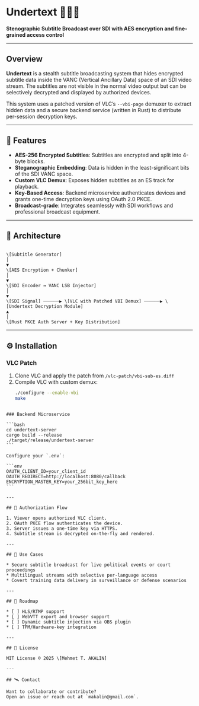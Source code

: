 # Undertext 🕵️‍♂️📼  
**Stenographic Subtitle Broadcast over SDI with AES encryption and fine-grained access control**

---

## Overview

**Undertext** is a stealth subtitle broadcasting system that hides encrypted subtitle data inside the VANC (Vertical Ancillary Data) space of an SDI video stream. The subtitles are not visible in the normal video output but can be selectively decrypted and displayed by authorized devices.

This system uses a patched version of VLC’s `--vbi-page` demuxer to extract hidden data and a secure backend service (written in Rust) to distribute per-session decryption keys.

---

## 🔐 Features

- **AES-256 Encrypted Subtitles**: Subtitles are encrypted and split into 4-byte blocks.
- **Steganographic Embedding**: Data is hidden in the least-significant bits of the SDI VANC space.
- **Custom VLC Demux**: Exposes hidden subtitles as an ES track for playback.
- **Key-Based Access**: Backend microservice authenticates devices and grants one-time decryption keys using OAuth 2.0 PKCE.
- **Broadcast-grade**: Integrates seamlessly with SDI workflows and professional broadcast equipment.

---

## 🧱 Architecture

```

\[Subtitle Generator]
│
▼
\[AES Encryption + Chunker]
│
▼
\[SDI Encoder ↔ VANC LSB Injector]
│
▼
\[SDI Signal] ──────▶ \[VLC with Patched VBI Demux] ──────▶ \[Undertext Decryption Module]
▲
│
\[Rust PKCE Auth Server + Key Distribution]

```

---

## ⚙️ Installation

### VLC Patch

1. Clone VLC and apply the patch from `/vlc-patch/vbi-sub-es.diff`
2. Compile VLC with custom demux:
   ```bash
   ./configure --enable-vbi
   make
````

### Backend Microservice

```bash
cd undertext-server
cargo build --release
./target/release/undertext-server
```

Configure your `.env`:

```env
OAUTH_CLIENT_ID=your_client_id
OAUTH_REDIRECT=http://localhost:8080/callback
ENCRYPTION_MASTER_KEY=your_256bit_key_here
```

---

## 🔑 Authorization Flow

1. Viewer opens authorized VLC client.
2. OAuth PKCE flow authenticates the device.
3. Server issues a one-time key via HTTPS.
4. Subtitle stream is decrypted on-the-fly and rendered.

---

## 🧪 Use Cases

* Secure subtitle broadcast for live political events or court proceedings
* Multilingual streams with selective per-language access
* Covert training data delivery in surveillance or defense scenarios

---

## 🚧 Roadmap

* [ ] HLS/RTMP support
* [ ] WebVTT export and browser support
* [ ] Dynamic subtitle injection via OBS plugin
* [ ] TPM/Hardware-key integration

---

## 📜 License

MIT License © 2025 \[Mehmet T. AKALIN]

---

## 🛰️ Contact

Want to collaborate or contribute?
Open an issue or reach out at `makalin@gmail.com`.
